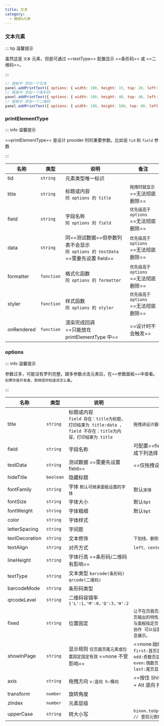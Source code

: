 ```yaml
---
title: 文本
category:
  - 模板&元素
---
```


### 文本元素

::: tip 温馨提示

虽然这是 `文本` 元素，但是可通过 ==textType== 配置显示 ==条形码== 或 ==二维码==。

:::

```js
// 面板中 添加一个文本
panel.addPrintText({ options: { width: 100, height: 15, top: 20, left: 20, title: "手动添加的text", textAlign: "center" } });
// 面板中 添加一个条形码
panel.addPrintText({ options: { width: 100, height: 40, top: 40, left: 20, title: "123456", textType: "barcode" } });
// 面板中 添加一个二维码
panel.addPrintText({ options: { width: 100, height: 100, top: 80, left: 20, title: "123456", textType: "qrcode" } });
```

### printElementType

::: info 温馨提示

==printElementType== 是设计 provider 时的重要参数。比如说 `tid` 和 `field` 参数

:::

| 名称       | 类型       | 说明                                                                                | 备注                                      |
| ---------- | ---------- | ----------------------------------------------------------------------------------- | ----------------------------------------- |
| tid        | `string`   | 元素类型唯一标识                                                                    |                                           |
| title      | `string`   | 标题或内容 <br/>`同 options 的 title`                                               | `拖拽时就显示`<br/>==无法彻底删除==       |
| field      | `string`   | 字段名称 <br/>`同 options 的 field`                                                 | `优先级高于 options`<br/>==无法彻底删除== |
| data       | `string`   | 同==测试数据==但参数列表不会显示 <br/>`同 options 的 testData` ==需要先设置 field== | `优先级高于 options`<br/>==无法彻底删除== |
| formatter  | `function` | 格式化函数 <br/>`同 options 的 formatter`                                           | `优先级高于 options`<br/>==无法彻底删除== |
| styler     | `function` | 样式函数 <br/>`同 options 的 styler`                                                | `优先级高于 options`<br/>==无法彻底删除== |
| onRendered | `function` | 渲染完成回调 <br/>==只能放在 printElementType 中==                                  | ==设计时不会触发==                        |

### options

::: info 温馨提示

参数过多，可能没有罗列完整。跟多参数点击元素后，在==参数面板==中查看。<br/>`如果你是开发者，我相信你知道该怎么看`。

:::

| 名称           | 类型      | 说明                                                                                                          | 备注                                                                                                                             |
| -------------- | --------- | ------------------------------------------------------------------------------------------------------------- | -------------------------------------------------------------------------------------------------------------------------------- |
| title          | `string`  | 标题或内容<br/>`field 存在：title为标题，打印结果为 title:data , field 不存在：title为内容，打印结果为 title` | `拖拽进设计器时显示`<br/>                                                                                                        |
| field          | `string`  | 字段名称                                                                                                      | 可配置==fields==让字段名变成下列选择                                                                                             |
| testData       | `string`  | 测试数据 ==需要先设置 field==                                                                                 | ==仅拖拽设计时有效==                                                                                                             |
| hideTitle      | `boolean` | 隐藏标题                                                                                                      |                                                                                                                                  |
| fontFamily     | `string`  | 字体 `默认可继承面板设置的字体`                                                                               | 默认`宋体`                                                                                                                       |
| fontSize       | `string`  | 字体大小                                                                                                      | 默认`9pt`                                                                                                                        |
| fontWeight     | `string`  | 字体粗细                                                                                                      | 默认`9pt`                                                                                                                        |
| color          | `string`  | 字体样式                                                                                                      |                                                                                                                                  |
| letterSpacing  | `string`  | 字间距                                                                                                        |                                                                                                                                  |
| textDecoration | `string`  | 文本修饰                                                                                                      | `下划线、删除线`                                                                                                                 |
| textAlign      | `string`  | 对齐方式                                                                                                      | `left、center、right`                                                                                                            |
| lineHeight     | `string`  | 字体行高 ==条形码/二维码有影响==                                                                              |                                                                                                                                  |
| textType       | `string`  | 文本类型 `barcode(条形码) qrcode(二维码)`                                                                     |                                                                                                                                  |
| barcodeMode    | `string`  | 条形码类型                                                                                                    |                                                                                                                                  |
| qrcodeLevel    | `string`  | 二维码容错率 `{'L':1,'M':0,'Q':3,'H':2`                                                                       |                                                                                                                                  |
| fixed          | `string`  | 位置固定                                                                                                      | `让不在页眉页脚范围内的元素拥有每页输出的特性。` <br/> `与面板指定页页尾线设置功能 相互协作 可以设置指定页 不同的页尾信息展示。` |
| showInPage     | `string`  | 显示规则 `仅页眉页尾元素或位置固定固定有效` ==none 不受影响==                                                 | ==none:始终隐藏==<br/>`first:首页显示`<br/>`odd:奇数页显示`<br/> `even:偶数页显示`<br/> `last:尾页显示`<br/>                     |
| axis           | `string`  | 拖拽方向 `v:竖向 h:横向`                                                                                      | ==按住 Shift 横向 拖动, Shift + Alt 竖向 拖动==                                                                                  |
| transform      | `number`  | 旋转角度                                                                                                      |                                                                                                                                  |
| zIndex         | `number`  | 元素层级                                                                                                      |                                                                                                                                  |
| upperCase      | `string`  | 转大小写                                                                                                      | `hinnn.toUpperCase('7',10.8) // 壹拾元捌角零分`                                                                                  |
